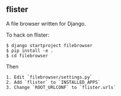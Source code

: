 flister
-------

A file browser written for Django.


To hack on flister:

```
$ django startproject filebrowser
$ pip install -e .
$ cd filebrowser
```

Then

    1. Edit `filebrowser/settings.py`
    2. Add `flister` to `INSTALLED_APPS`
    3. Change `ROOT_URLCONF` to `flister.urls`
